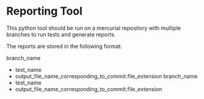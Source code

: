 Reporting Tool
==============

This python tool should be run on a mercurial repository with multiple branches to run tests and generate reports.

The reports are stored in the following format:

branch_name
 - test_name
  - output_file_name_corresponding_to_commit.file_extension
branch_name
 - test_name
  - output_file_name_corresponding_to_commit.file_extension
